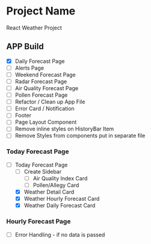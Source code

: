 # Project Name

React Weather Project

## APP Build

- [x] Daily Forecast Page
- [ ] Alerts Page
- [ ] Weekend Forecast Page
- [ ] Radar Forecast Page
- [ ] Air Quality Forecast Page
- [ ] Pollen Forecast Page
- [ ] Refactor / Clean up App File
- [ ] Error Card / Notification
- [ ] Footer
- [ ] Page Layout Component
- [ ] Remove inline styles on HistoryBar Item
- [ ] Remove Styles from components put in separate file

### Today Forecast Page

- [ ] Today Forecast Page
  - [ ] Create Sidebar
    - [ ] Air Quality Index Card
    - [ ] Pollen/Allegy Card
  - [x] Weather Detail Card
  - [x] Weather Hourly Forecast Card
  - [x] Weather Daily Forecast Card

### Hourly Forecast Page

- [ ] Error Handling - if no data is passed
